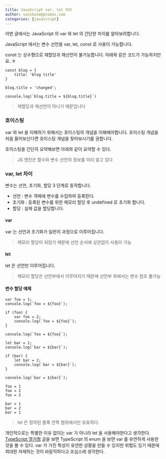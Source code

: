 ```yaml
---
title: JavaScript var, let 차이
author: sunshine@ptokos.com
categories: [javascript]
---
```


이번 글에서는 JavaScript 의 var 와 let 의 간단한 차이를 알아보려합니다.

JavaScript 에서는 변수 선언을 var, let, const 로 사용이 가능합니다.

const 는 상수형으로 재할당과 재선언이 불가능합니다. 아래와 같은 코드가 가능하지만요..ㅎ

```
const blog = {
    title: 'blog title'
}

blog.title = 'changed';

console.log(`blog.title = ${blog.title}`)
```

> 재할당과 재선언이 아니기 때문입니다

### 호이스팅
var 와 let 을 이해하기 위해서는 호이스팅의 개념을 이해해야합니다.
호이스팅 개념을 처음 들어보신다면 호이스팅 개념을 찾아보시기를 권합니다.

호이스팅을 간단히 요약해보면 아래와 같이 요약할 수 있다.
> JS 엔진은 함수와 변수 선언의 정보를 미리 알고 있다

### var, let 차이
변수는 선언, 초기화, 할당 3 단계로 동작합니다.
- 선언 : 변수 객체에 변수를 수집하여 등록한다.
- 초기화 : 등록된 변수를 위한 메모리 할당 후 undefined 로 초기화 합니다.
- 할당 : 실제 값을 할당합니다.


#### var
var 는 선언과 초기화가 일련의 과정으로 이루어집니다.
> 메모리 할당이 되었기 때문에 선언 순서에 상관없이 사용이 가능

#### let
let 은 선언만 이루어집니다.
> 메모리 할당은 선언부에서 이루어지기 때문에 선언부 위에서는 변수 참조 불가능


#### 변수 할당 예제
```
var foo = 1;
console.log(`foo = ${foo}`);

if (foo) {
    var foo = 2;
    console.log(`foo = ${foo}`);
}

console.log(`foo = ${foo}`);
```

```
let bar = 1;
console.log(`bar = ${bar}`);

if (bar) {
    let bar = 2;
    console.log(`bar = ${bar}`);
}

console.log(`bar = ${bar}`);
```

```
foo = 1
foo = 2
foo = 2

bar = 1
bar = 2
bar = 1
```

> let 은 정의된 블록 안쪽 범위에서만 유효하다.

개인적으로는 특별한 이유 없이는 var 가 아니라 let 을 사용해야한다고 생각한다.
[TypeScript 열거형](https://apeltop.github.io/post-ts-1/) 글을 보면 TypeScript 의 enum 을 보면 var 를 유연하게 사용한 것을 볼 수 있다.
var 가 가진 특성이 유연한 상황을 만들 수 있지만 위험도 있기 때문에 최대한 자제하는 것이 바람직하다고 조심스레 생각한다.
